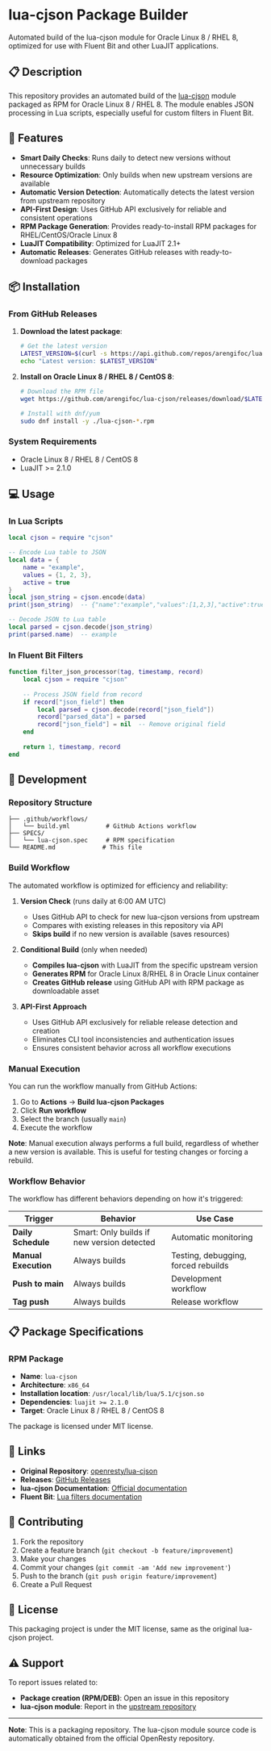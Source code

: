 # lua-cjson Package Builder

Automated build of the lua-cjson module for Oracle Linux 8 / RHEL 8, optimized for use with Fluent Bit and other LuaJIT applications.

## 📋 Description

This repository provides an automated build of the [lua-cjson](https://github.com/openresty/lua-cjson) module packaged as RPM for Oracle Linux 8 / RHEL 8. The module enables JSON processing in Lua scripts, especially useful for custom filters in Fluent Bit.

## 🚀 Features

- **Smart Daily Checks**: Runs daily to detect new versions without unnecessary builds
- **Resource Optimization**: Only builds when new upstream versions are available  
- **Automatic Version Detection**: Automatically detects the latest version from upstream repository
- **API-First Design**: Uses GitHub API exclusively for reliable and consistent operations
- **RPM Package Generation**: Provides ready-to-install RPM packages for RHEL/CentOS/Oracle Linux 8
- **LuaJIT Compatibility**: Optimized for LuaJIT 2.1+
- **Automatic Releases**: Generates GitHub releases with ready-to-download packages

## 📦 Installation

### From GitHub Releases

1. **Download the latest package**:
   ```bash
   # Get the latest version
   LATEST_VERSION=$(curl -s https://api.github.com/repos/arengifoc/lua-cjson/releases/latest | grep '"tag_name":' | cut -d'"' -f4)
   echo "Latest version: $LATEST_VERSION"
   ```

2. **Install on Oracle Linux 8 / RHEL 8 / CentOS 8**:
   ```bash
   # Download the RPM file
   wget https://github.com/arengifoc/lua-cjson/releases/download/$LATEST_VERSION/lua-cjson-*.rpm
   
   # Install with dnf/yum
   sudo dnf install -y ./lua-cjson-*.rpm
   ```

### System Requirements

- Oracle Linux 8 / RHEL 8 / CentOS 8
- LuaJIT >= 2.1.0

## 💻 Usage

### In Lua Scripts

```lua
local cjson = require "cjson"

-- Encode Lua table to JSON
local data = {
    name = "example",
    values = {1, 2, 3},
    active = true
}
local json_string = cjson.encode(data)
print(json_string)  -- {"name":"example","values":[1,2,3],"active":true}

-- Decode JSON to Lua table
local parsed = cjson.decode(json_string)
print(parsed.name)  -- example
```

### In Fluent Bit Filters

```lua
function filter_json_processor(tag, timestamp, record)
    local cjson = require "cjson"
    
    -- Process JSON field from record
    if record["json_field"] then
        local parsed = cjson.decode(record["json_field"])
        record["parsed_data"] = parsed
        record["json_field"] = nil  -- Remove original field
    end
    
    return 1, timestamp, record
end
```

## 🔧 Development

### Repository Structure

```
├── .github/workflows/
│   └── build.yml          # GitHub Actions workflow
├── SPECS/
│   └── lua-cjson.spec     # RPM specification
└── README.md             # This file
```

### Build Workflow

The automated workflow is optimized for efficiency and reliability:

1. **Version Check** (runs daily at 6:00 AM UTC)
   - Uses GitHub API to check for new lua-cjson versions from upstream
   - Compares with existing releases in this repository via API
   - **Skips build** if no new version is available (saves resources)

2. **Conditional Build** (only when needed)
   - **Compiles lua-cjson** with LuaJIT from the specific upstream version
   - **Generates RPM** for Oracle Linux 8/RHEL 8 in Oracle Linux container
   - **Creates GitHub release** using GitHub API with RPM package as downloadable asset

3. **API-First Approach**
   - Uses GitHub API exclusively for reliable release detection and creation
   - Eliminates CLI tool inconsistencies and authentication issues
   - Ensures consistent behavior across all workflow executions

### Manual Execution

You can run the workflow manually from GitHub Actions:

1. Go to **Actions** → **Build lua-cjson Packages**
2. Click **Run workflow**
3. Select the branch (usually `main`)
4. Execute the workflow

**Note**: Manual execution always performs a full build, regardless of whether a new version is available. This is useful for testing changes or forcing a rebuild.

### Workflow Behavior

The workflow has different behaviors depending on how it's triggered:

| Trigger | Behavior | Use Case |
|---------|----------|----------|
| **Daily Schedule** | Smart: Only builds if new version detected | Automatic monitoring |
| **Manual Execution** | Always builds | Testing, debugging, forced rebuilds |
| **Push to main** | Always builds | Development workflow |
| **Tag push** | Always builds | Release workflow |

## 📋 Package Specifications

### RPM Package
- **Name**: `lua-cjson`
- **Architecture**: `x86_64`
- **Installation location**: `/usr/local/lib/lua/5.1/cjson.so`
- **Dependencies**: `luajit >= 2.1.0`
- **Target**: Oracle Linux 8 / RHEL 8 / CentOS 8

The package is licensed under MIT license.

## 🔗 Links

- **Original Repository**: [openresty/lua-cjson](https://github.com/openresty/lua-cjson)
- **Releases**: [GitHub Releases](https://github.com/arengifoc/lua-cjson/releases)
- **lua-cjson Documentation**: [Official documentation](https://github.com/openresty/lua-cjson#readme)
- **Fluent Bit**: [Lua filters documentation](https://docs.fluentbit.io/manual/pipeline/filters/lua)

## 🤝 Contributing

1. Fork the repository
2. Create a feature branch (`git checkout -b feature/improvement`)
3. Make your changes
4. Commit your changes (`git commit -am 'Add new improvement'`)
5. Push to the branch (`git push origin feature/improvement`)
6. Create a Pull Request

## 📄 License

This packaging project is under the MIT license, same as the original lua-cjson project.

## ⚠️ Support

To report issues related to:

- **Package creation (RPM/DEB)**: Open an issue in this repository
- **lua-cjson module**: Report in the [upstream repository](https://github.com/openresty/lua-cjson/issues)

---

**Note**: This is a packaging repository. The lua-cjson module source code is automatically obtained from the official OpenResty repository.
